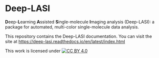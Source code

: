 # Deep-LASI

**D**eep-**L**earning **A**ssisted **S**ingle-molecule **I**maging analysis (Deep-LASI): a package for automated, multi-color single-molecule data analysis.

This repository contains the Deep-LASI documentation. You can visit the site at https://deep-lasi.readthedocs.io/en/latest/index.html

This work is licensed under
[![CC BY 4.0][cc-by-image]][cc-by]

[cc-by]: http://creativecommons.org/licenses/by/4.0/
[cc-by-image]: https://i.creativecommons.org/l/by/4.0/88x31.png

